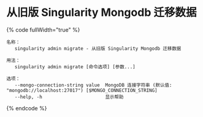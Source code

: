 # 从旧版 Singularity Mongodb 迁移数据

{% code fullWidth="true" %}
```
名称：
   singularity admin migrate - 从旧版 Singularity Mongodb 迁移数据

用法：
   singularity admin migrate [命令选项] [参数...]

选项：
   --mongo-connection-string value  MongoDB 连接字符串 (默认值: "mongodb://localhost:27017") [$MONGO_CONNECTION_STRING]
   --help, -h                       显示帮助
```
{% endcode %}
